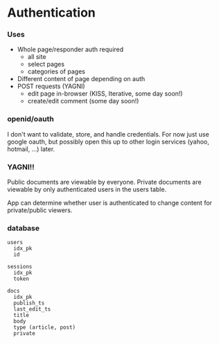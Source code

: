 # Authentication

### Uses
- Whole page/responder auth required
  - all site
  - select pages
  - categories of pages
- Different content of page depending on auth
- POST requests (YAGNI)
  - edit page in-browser (KISS, Iterative, some day soon!)
  - create/edit comment (some day soon!)

### openid/oauth
I don't want to validate, store, and handle credentials. For now just use google oauth, but possibly open this up to other login services (yahoo, hotmail, &hellip;) later.

### YAGNI!!
Public documents are viewable by everyone.
Private documents are viewable by only authenticated users in the users table.

App can determine whether user is authenticated to change content for private/public viewers.

### database
    users
      idx_pk
      id

    sessions
      idx_pk
      token

    docs
      idx_pk
      publish_ts
      last_edit_ts
      title
      body
      type (article, post)
      private
